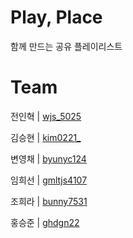 # Play, Place
함께 만드는 공유 플레이리스트

# Team
전인혁 | [wjs_5025](https://lab.ssafy.com/wjs_5025)

김승현 | [kim0221_](https://lab.ssafy.com/kim0221_)

변영채 | [byunyc124](https://lab.ssafy.com/byunyc124)

임희선 | [gmltjs4107](https://lab.ssafy.com/gmltjs4107)

조희라 | [bunny7531](https://lab.ssafy.com/bunny7531)

홍승준 | [ghdgn22](https://lab.ssafy.com/ghdgn22)